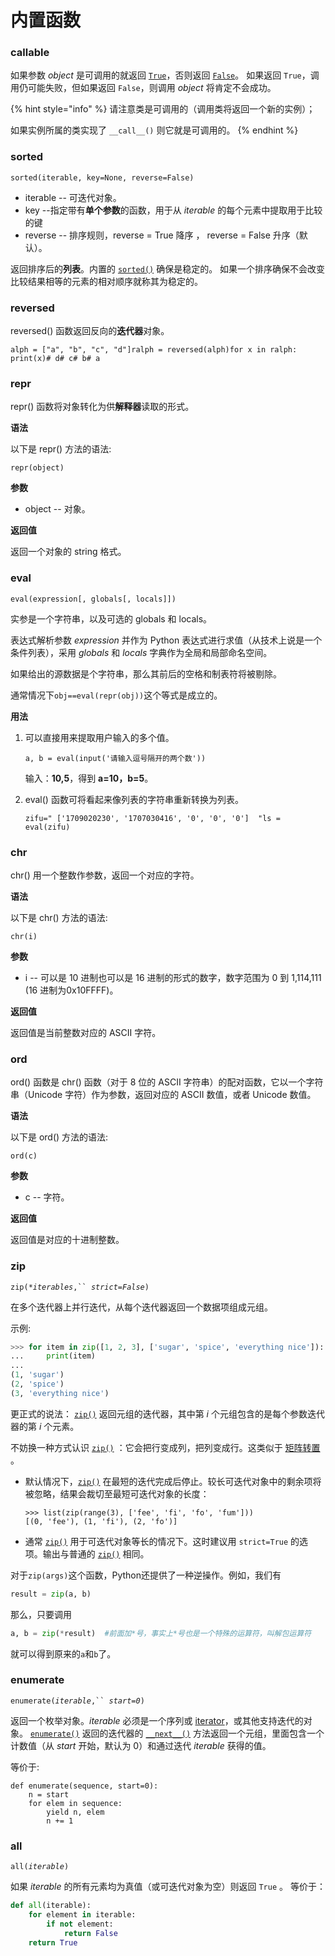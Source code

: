 # 内置函数

### callable

如果参数 _object_ 是可调用的就返回 [`True`](https://docs.python.org/zh-cn/3/library/constants.html#True)，否则返回 [`False`](https://docs.python.org/zh-cn/3/library/constants.html#False)。 如果返回 `True`，调用仍可能失败，但如果返回 `False`，则调用 _object_ 将肯定不会成功。&#x20;

{% hint style="info" %}
请注意类是可调用的（调用类将返回一个新的实例）；

如果实例所属的类实现了 `__call__()` 则它就是可调用的。
{% endhint %}

### **sorted**

```
sorted(iterable, key=None, reverse=False)  
```

* iterable -- 可迭代对象。
* key --指定带有**单个参数**的函数，用于从 _iterable_ 的每个元素中提取用于比较的键
* reverse -- 排序规则，reverse = True 降序 ， reverse = False 升序（默认）。

返回排序后的**列表**。内置的 [`sorted()`](https://docs.python.org/zh-cn/3/library/functions.html#sorted) 确保是稳定的。 如果一个排序确保不会改变比较结果相等的元素的相对顺序就称其为稳定的。

### **reversed**

reversed() 函数返回反向的**迭代器**对象。

```
alph = ["a", "b", "c", "d"]ralph = reversed(alph)for x in ralph:  print(x)# d# c# b# a
```

### **repr**

repr() 函数将对象转化为供**解释器**读取的形式。

**语法**

以下是 repr() 方法的语法:

```
repr(object)
```

**参数**

* object -- 对象。

**返回值**

返回一个对象的 string 格式。

### **eval**

```
eval(expression[, globals[, locals]])
```

实参是一个字符串，以及可选的 globals 和 locals。

表达式解析参数 _expression_ 并作为 Python 表达式进行求值（从技术上说是一个条件列表），采用 _globals_ 和 _locals_ 字典作为全局和局部命名空间。

如果给出的源数据是个字符串，那么其前后的空格和制表符将被剔除。

通常情况下`obj==eval(repr(obj))`这个等式是成立的。

**用法**

1.  可以直接用来提取用户输入的多个值。

    ```
    a, b = eval(input('请输入逗号隔开的两个数'))
    ```

    输入：**10,5**，得到 **a=10，b=5**。
2.  eval() 函数可将看起来像列表的字符串重新转换为列表。

    ```
    zifu=" ['1709020230', '1707030416', '0', '0', '0']  "​ls = eval(zifu)
    ```

### **chr**

chr() 用一个整数作参数，返回一个对应的字符。

**语法**

以下是 chr() 方法的语法:

```
chr(i)
```

**参数**

* i -- 可以是 10 进制也可以是 16 进制的形式的数字，数字范围为 0 到 1,114,111 (16 进制为0x10FFFF)。

**返回值**

返回值是当前整数对应的 ASCII 字符。

### **ord**

ord() 函数是 chr() 函数（对于 8 位的 ASCII 字符串）的配对函数，它以一个字符串（Unicode 字符）作为参数，返回对应的 ASCII 数值，或者 Unicode 数值。

**语法**

以下是 ord() 方法的语法:

```
ord(c)
```

**参数**

* c -- 字符。

**返回值**

返回值是对应的十进制整数。

### zip

`zip(`_`*iterables`_`,`` `_`strict=False`_`)`

在多个迭代器上并行迭代，从每个迭代器返回一个数据项组成元组。

示例:

```python
>>> for item in zip([1, 2, 3], ['sugar', 'spice', 'everything nice']):
...     print(item)
...
(1, 'sugar')
(2, 'spice')
(3, 'everything nice')
```

更正式的说法： [`zip()`](https://docs.python.org/zh-cn/3/library/functions.html?highlight=all#zip) 返回元组的迭代器，其中第 _i_ 个元组包含的是每个参数迭代器的第 _i_ 个元素。

不妨换一种方式认识 [`zip()`](https://docs.python.org/zh-cn/3/library/functions.html?highlight=all#zip) ：它会把行变成列，把列变成行。这类似于 [矩阵转置](https://en.wikipedia.org/wiki/Transpose) 。

*   默认情况下，[`zip()`](https://docs.python.org/zh-cn/3/library/functions.html?highlight=all#zip) 在最短的迭代完成后停止。较长可迭代对象中的剩余项将被忽略，结果会裁切至最短可迭代对象的长度：

    ```
    >>> list(zip(range(3), ['fee', 'fi', 'fo', 'fum']))
    [(0, 'fee'), (1, 'fi'), (2, 'fo')]
    ```
* 通常 [`zip()`](https://docs.python.org/zh-cn/3/library/functions.html?highlight=all#zip) 用于可迭代对象等长的情况下。这时建议用 `strict=True` 的选项。输出与普通的 [`zip()`](https://docs.python.org/zh-cn/3/library/functions.html?highlight=all#zip) 相同。

对于`zip(args)`这个函数，Python还提供了一种逆操作。例如，我们有

```python
result = zip(a, b)
```

那么，只要调用

```python
a, b = zip(*result)  #前面加*号，事实上*号也是一个特殊的运算符，叫解包运算符
```

就可以得到原来的`a`和`b`了。

### enumerate

`enumerate(`_`iterable`_`,`` `_`start=0`_`)`

返回一个枚举对象。_iterable_ 必须是一个序列或 [iterator](https://docs.python.org/zh-cn/3/glossary.html#term-iterator)，或其他支持迭代的对象。 [`enumerate()`](https://docs.python.org/zh-cn/3/library/functions.html?highlight=all#enumerate) 返回的迭代器的 [`__next__()`](https://docs.python.org/zh-cn/3/library/stdtypes.html#iterator.\_\_next\_\_) 方法返回一个元组，里面包含一个计数值（从 _start_ 开始，默认为 0）和通过迭代 _iterable_ 获得的值。

等价于:

```
def enumerate(sequence, start=0):
    n = start
    for elem in sequence:
        yield n, elem
        n += 1
```

### all

`all(`_`iterable`_`)`

如果 _iterable_ 的所有元素均为真值（或可迭代对象为空）则返回 `True` 。 等价于：

```python
def all(iterable):
    for element in iterable:
        if not element:
            return False
    return True
```

##
